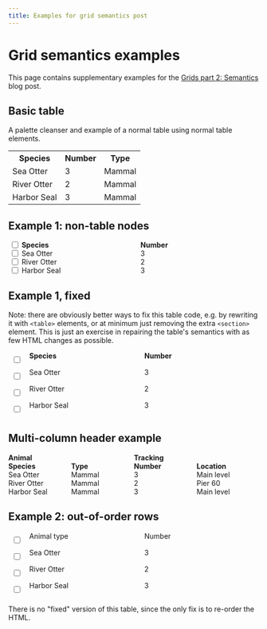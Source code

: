 ```yaml
---
title: Examples for grid semantics post
---
```


<style type="text/css">
.table-wrapper {
  overflow: inherit;
}
.table {
  width: 100%;
}
.tr {
  display: flex;
}
.tr > input[type=checkbox] {
  flex: 0 0 1em;
  margin: 0 0.5em;
}

.selection-table .td:first-child {
  display: flex;
  flex: 0 0 2em;
  padding: 0.5em;
}

.selection-table .td:first-child input {
  width: 1em;
}

.th {
  font-weight: bold;
}

.tr .td,
.tr .th {
  flex: 1;
}
</style>

# Grid semantics examples

This page contains supplementary examples for the [Grids part 2: Semantics](/writing/grids-part2) blog post.

## Basic table

A palette cleanser and example of a normal table using normal table elements.

<div class="table-wrapper">
  <table class="table" aria-label="Animals at the Seattle Aquarium: basic example">
    <tr>
      <th>Species</th>
      <th>Number</th>
      <th>Type</th>
    </tr>
    <tr>
      <td>Sea Otter</td>
      <td>3</td>
      <td>Mammal</td>
    </tr>
    <tr>
      <td>River Otter</td>
      <td>2</td>
      <td>Mammal</td>
    </tr>
    <tr>
      <td>Harbor Seal</td>
      <td>3</td>
      <td>Mammal</td>
    </tr>
  </table>
</div>

## Example 1: non-table nodes

<div class="table-wrapper">
  <div role="table" class="table selection-table" aria-label="Animals at the Seattle Aquarium: broken semantics">
    <div role="row" class="tr">
      <input type="checkbox" class="row-selection" aria-label="select all rows">
      <div role="columnheader" class="th">Species</div>
      <div role="columnheader" class="th">Number</div>
    </div>
    <div role="row" class="tr">
      <input type="checkbox" class="row-selection" aria-label="select sea otter row">
      <section class="animal-cell td">
        <div role="cell">Sea Otter</div>
      </section>
      <div role="cell" class="td">3</div>
    </div>
    <div role="row" class="tr">
      <input type="checkbox" class="row-selection" aria-label="select river otter row">
      <section class="animal-cell td">
        <div role="cell">River Otter</div>
      </section>
      <div role="cell" class="td">2</div>
    </div>
    <div role="row" class="tr">
      <input type="checkbox" class="row-selection" aria-label="select harbor seal row">
      <section class="animal-cell td">
        <div role="cell">Harbor Seal</div>
      </section>
      <div role="cell" class="td">3</div>
    </div>
  </div>
</div>

## Example 1, fixed

Note: there are obviously better ways to fix this table code, e.g. by rewriting it with `<table>` elements, or at minimum just removing the extra `<section>` element. This is just an exercise in repairing the table's semantics with as few HTML changes as possible.

<div class="table-wrapper">
  <div role="table" class="table selection-table" aria-label="Animals at the Seattle Aquarium: fixed semantics">
    <div role="row" class="tr">
      <div role="columnheader" class="td">
        <input type="checkbox" class="row-selection" aria-label="select all rows">
      </div>
      <div role="columnheader" class="th">Species</div>
      <div role="columnheader" class="th">Number</div>
    </div>
    <div role="row" class="tr">
      <div role="cell" class="td">
        <input type="checkbox" class="row-selection" aria-label="select sea otter row">
      </div>
      <section class="animal-cell td" role="presentation">
        <div role="cell">Sea Otter</div>
      </section>
      <div role="cell" class="td">3</div>
    </div>
    <div role="row" class="tr">
      <div role="cell" class="td">
        <input type="checkbox" class="row-selection" aria-label="select river otter row">
      </div>
      <section class="animal-cell td" role="presentation">
        <div role="cell">River Otter</div>
      </section>
      <div role="cell" class="td">2</div>
    </div>
    <div role="row" class="tr">
      <div role="cell" class="td">
        <input type="checkbox" class="row-selection" aria-label="select harbor seal row">
      </div>
      <section class="animal-cell td" role="presentation">
        <div role="cell">Harbor Seal</div>
      </section>
      <div role="cell" class="td">3</div>
    </div>
  </div>
</div>


## Multi-column header example

<div class="table-wrapper" style="min-width: 455px">
  <div role="table" class="table" aria-label="Animals at the Seattle Aquarium: complex header example">
    <div role="row" class="tr">
      <div role="columnheader" aria-colspan="2" class="th">Animal</div>
      <div role="columnheader" aria-colspan="2" class="th">Tracking</div>
    </div>
    <div role="row" class="tr">
      <div role="columnheader" class="th">Species</div>
      <div role="columnheader" class="th">Type</div>
      <div role="columnheader" class="th">Number</div>
      <div role="columnheader" class="th">Location</div>
    </div>
    <div role="row" class="tr">
      <div role="cell" class="td">Sea Otter</div>
      <div role="cell" class="td">Mammal</div>
      <div role="cell" class="td">3</div>
      <div role="cell" class="td">Main level</div>
    </div>
    <div role="row" class="tr">
        <div role="cell" class="td">River Otter</div>
        <div role="cell" class="td">Mammal</div>
      <div role="cell" class="td">2</div>
      <div role="cell" class="td">Pier 60</div>
    </div>
    <div role="row" class="tr">
      <div role="cell" class="td">Harbor Seal</div>
      <div role="cell" class="td">Mammal</div>
      <div role="cell" class="td">3</div>
      <div role="cell" class="td">Main level</div>
    </div>
  </div>
</div>

## Example 2: out-of-order rows

<div class="table-wrapper">
  <div role="table" class="table selection-table" aria-label="Animals at the Seattle Aquarium: out-of-order example" aria-rowcount="100" style="display: flex; flex-direction: column;">
    <div role="row" class="tr" aria-rowindex="1">
      <div role="columnheader" class="td">
        <input type="checkbox" class="row-selection" aria-label="select all rows">
      </div>
      <div role="columnheader" class="td">Animal type</div>
      <div role="columnheader" class="td">Number</div>
    </div>
    <div role="row" class="tr" aria-rowindex="7" style="order: 3">
      <div role="cell" class="td">
        <input type="checkbox" class="row-selection" aria-label="select sea otter row">
      </div>
      <div role="cell" class="td">River Otter</div>
      <div role="cell" class="td">2</div>
    </div>
    <div role="row" class="tr" aria-rowindex="6" style="order: 2">
      <div role="cell" class="td">
        <input type="checkbox" class="row-selection" aria-label="select river otter row">
      </div>
      <div role="cell" class="td">Sea Otter</div>
      <div role="cell" class="td">3</div>
    </div>
    <div role="row" class="tr" aria-rowindex="8" style="order: 4">
      <div role="cell" class="td">
        <input type="checkbox" class="row-selection" aria-label="select harbor seal row">
      </div>
      <div role="cell" class="td">Harbor Seal</div>
      <div role="cell" class="td">3</div>
    </div>
  </div>
</div>

There is no "fixed" version of this table, since the only fix is to re-order the HTML.
